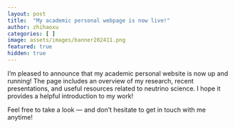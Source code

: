 ```yaml
---
layout: post
title:  "My academic personal webpage is now live!"
author: zhihaoxu
categories: [ ]
image: assets/images/banner202411.png
featured: true
hidden: true
---
```


I’m pleased to announce that my academic personal website is now up and running!
The page includes an overview of my research, recent presentations, and useful resources related to neutrino science.
I hope it provides a helpful introduction to my work!

Feel free to take a look — and don’t hesitate to get in touch with me anytime!
